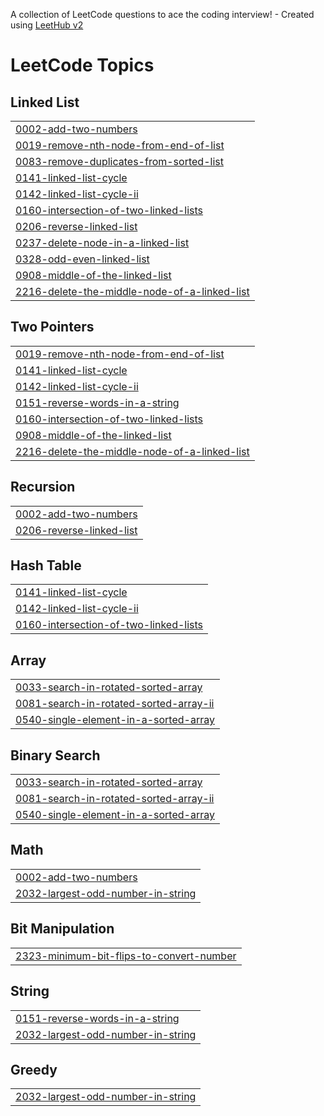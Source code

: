 A collection of LeetCode questions to ace the coding interview! - Created using [LeetHub v2](https://github.com/arunbhardwaj/LeetHub-2.0)
<!---LeetCode Topics Start-->
# LeetCode Topics
## Linked List
|  |
| ------- |
| [0002-add-two-numbers](https://github.com/Banhivaroy/LeetCode/tree/master/0002-add-two-numbers) |
| [0019-remove-nth-node-from-end-of-list](https://github.com/Banhivaroy/LeetCode/tree/master/0019-remove-nth-node-from-end-of-list) |
| [0083-remove-duplicates-from-sorted-list](https://github.com/Banhivaroy/LeetCode/tree/master/0083-remove-duplicates-from-sorted-list) |
| [0141-linked-list-cycle](https://github.com/Banhivaroy/LeetCode/tree/master/0141-linked-list-cycle) |
| [0142-linked-list-cycle-ii](https://github.com/Banhivaroy/LeetCode/tree/master/0142-linked-list-cycle-ii) |
| [0160-intersection-of-two-linked-lists](https://github.com/Banhivaroy/LeetCode/tree/master/0160-intersection-of-two-linked-lists) |
| [0206-reverse-linked-list](https://github.com/Banhivaroy/LeetCode/tree/master/0206-reverse-linked-list) |
| [0237-delete-node-in-a-linked-list](https://github.com/Banhivaroy/LeetCode/tree/master/0237-delete-node-in-a-linked-list) |
| [0328-odd-even-linked-list](https://github.com/Banhivaroy/LeetCode/tree/master/0328-odd-even-linked-list) |
| [0908-middle-of-the-linked-list](https://github.com/Banhivaroy/LeetCode/tree/master/0908-middle-of-the-linked-list) |
| [2216-delete-the-middle-node-of-a-linked-list](https://github.com/Banhivaroy/LeetCode/tree/master/2216-delete-the-middle-node-of-a-linked-list) |
## Two Pointers
|  |
| ------- |
| [0019-remove-nth-node-from-end-of-list](https://github.com/Banhivaroy/LeetCode/tree/master/0019-remove-nth-node-from-end-of-list) |
| [0141-linked-list-cycle](https://github.com/Banhivaroy/LeetCode/tree/master/0141-linked-list-cycle) |
| [0142-linked-list-cycle-ii](https://github.com/Banhivaroy/LeetCode/tree/master/0142-linked-list-cycle-ii) |
| [0151-reverse-words-in-a-string](https://github.com/Banhivaroy/LeetCode/tree/master/0151-reverse-words-in-a-string) |
| [0160-intersection-of-two-linked-lists](https://github.com/Banhivaroy/LeetCode/tree/master/0160-intersection-of-two-linked-lists) |
| [0908-middle-of-the-linked-list](https://github.com/Banhivaroy/LeetCode/tree/master/0908-middle-of-the-linked-list) |
| [2216-delete-the-middle-node-of-a-linked-list](https://github.com/Banhivaroy/LeetCode/tree/master/2216-delete-the-middle-node-of-a-linked-list) |
## Recursion
|  |
| ------- |
| [0002-add-two-numbers](https://github.com/Banhivaroy/LeetCode/tree/master/0002-add-two-numbers) |
| [0206-reverse-linked-list](https://github.com/Banhivaroy/LeetCode/tree/master/0206-reverse-linked-list) |
## Hash Table
|  |
| ------- |
| [0141-linked-list-cycle](https://github.com/Banhivaroy/LeetCode/tree/master/0141-linked-list-cycle) |
| [0142-linked-list-cycle-ii](https://github.com/Banhivaroy/LeetCode/tree/master/0142-linked-list-cycle-ii) |
| [0160-intersection-of-two-linked-lists](https://github.com/Banhivaroy/LeetCode/tree/master/0160-intersection-of-two-linked-lists) |
## Array
|  |
| ------- |
| [0033-search-in-rotated-sorted-array](https://github.com/Banhivaroy/LeetCode/tree/master/0033-search-in-rotated-sorted-array) |
| [0081-search-in-rotated-sorted-array-ii](https://github.com/Banhivaroy/LeetCode/tree/master/0081-search-in-rotated-sorted-array-ii) |
| [0540-single-element-in-a-sorted-array](https://github.com/Banhivaroy/LeetCode/tree/master/0540-single-element-in-a-sorted-array) |
## Binary Search
|  |
| ------- |
| [0033-search-in-rotated-sorted-array](https://github.com/Banhivaroy/LeetCode/tree/master/0033-search-in-rotated-sorted-array) |
| [0081-search-in-rotated-sorted-array-ii](https://github.com/Banhivaroy/LeetCode/tree/master/0081-search-in-rotated-sorted-array-ii) |
| [0540-single-element-in-a-sorted-array](https://github.com/Banhivaroy/LeetCode/tree/master/0540-single-element-in-a-sorted-array) |
## Math
|  |
| ------- |
| [0002-add-two-numbers](https://github.com/Banhivaroy/LeetCode/tree/master/0002-add-two-numbers) |
| [2032-largest-odd-number-in-string](https://github.com/Banhivaroy/LeetCode/tree/master/2032-largest-odd-number-in-string) |
## Bit Manipulation
|  |
| ------- |
| [2323-minimum-bit-flips-to-convert-number](https://github.com/Banhivaroy/LeetCode/tree/master/2323-minimum-bit-flips-to-convert-number) |
## String
|  |
| ------- |
| [0151-reverse-words-in-a-string](https://github.com/Banhivaroy/LeetCode/tree/master/0151-reverse-words-in-a-string) |
| [2032-largest-odd-number-in-string](https://github.com/Banhivaroy/LeetCode/tree/master/2032-largest-odd-number-in-string) |
## Greedy
|  |
| ------- |
| [2032-largest-odd-number-in-string](https://github.com/Banhivaroy/LeetCode/tree/master/2032-largest-odd-number-in-string) |
<!---LeetCode Topics End-->